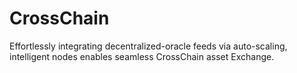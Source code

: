 # CrossChain
Effortlessly integrating decentralized-oracle feeds via auto-scaling, intelligent nodes enables seamless CrossChain asset Exchange.

